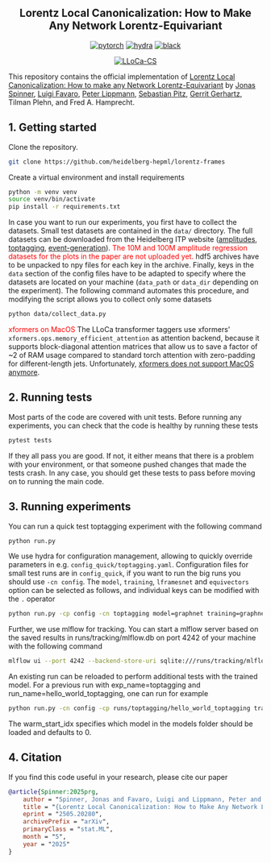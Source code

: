 <div align="center">

## Lorentz Local Canonicalization: How to Make Any Network Lorentz-Equivariant

[![pytorch](https://img.shields.io/badge/PyTorch_2.2+-ee4c2c?logo=pytorch&logoColor=white)](https://pytorch.org/get-started/locally/)
[![hydra](https://img.shields.io/badge/Config-Hydra_1.3-89b8cd)](https://hydra.cc/)
[![black](https://img.shields.io/badge/Code%20Style-Black-black.svg?labelColor=gray)](https://black.readthedocs.io/en/stable/)

[![LLoCa-CS](http://img.shields.io/badge/paper-arxiv.2505.20280-B31B1B.svg)](https://arxiv.org/abs/2505.20280)

</div>

This repository contains the official implementation of [Lorentz Local Canonicalization: How to make any Network Lorentz-Equivariant](https://arxiv.org/abs/2505.20280) by [Jonas Spinner](mailto:j.spinner@thphys.uni-heidelberg.de), [Luigi Favaro](mailto:luigi.favaro@uclouvain.be), [Peter Lippmann](mailto:peter.lippmann@iwr.uni-heidelberg.de), [Sebastian Pitz](mailto:pitz@thphys.uni-heidelberg.de), [Gerrit Gerhartz](mailto:gerhartz@thphys.uni-heidelberg.de), Tilman Plehn, and Fred A. Hamprecht.

## 1. Getting started

Clone the repository.

```bash
git clone https://github.com/heidelberg-hepml/lorentz-frames
```

Create a virtual environment and install requirements

```bash
python -m venv venv
source venv/bin/activate
pip install -r requirements.txt
```

In case you want to run our experiments, you first have to collect the datasets. Small test datasets are contained in the `data/` directory. The full datasets can be downloaded from the Heidelberg ITP website ([amplitudes](https://www.thphys.uni-heidelberg.de/~plehn/data/amplitudes.hdf5), [toptagging](https://www.thphys.uni-heidelberg.de/~plehn/data/toptagging_full.npz), [event-generation](https://www.thphys.uni-heidelberg.de/~plehn/data/event_generation_ttbar.hdf5)). 
<span style="color:red">The 10M and 100M amplitude regression datasets for the plots in the paper are not uploaded yet.</span>
hdf5 archives have to be unpacked to npy files for each key in the archive. Finally, keys in the `data` section of the config files have to be adapted to specify where the datasets are located on your machine (`data_path` or `data_dir` depending on the experiment). The following command automates this procedure, and modifying the script allows you to collect only some datasets
```bash
python data/collect_data.py
```

<span style="color:red">xformers on MacOS</span> The LLoCa transformer taggers use xformers' `xformers.ops.memory_efficient_attention` as attention backend, because it supports block-diagonal attention matrices that allow us to save a factor of ~2 of RAM usage compared to standard torch attention with zero-padding for different-length jets. Unfortunately, [xformers does not support MacOS anymore](https://github.com/facebookresearch/xformers/issues/775).


## 2. Running tests

Most parts of the code are covered with unit tests. Before running any experiments, you can check that the code is healthy by running these tests

```bash
pytest tests
```

If they all pass you are good. If not, it either means that there is a problem with your environment, or that someone pushed changes that made the tests crash. In any case, you should get these tests to pass before moving on to running the main code.

## 3. Running experiments

You can run a quick test toptagging experiment with the following command

```bash
python run.py
```

We use hydra for configuration management, allowing to quickly override parameters in e.g. `config_quick/toptagging.yaml`. Configuration files for small test runs are in `config_quick`, if you want to run the big runs you should use `-cn config`. The `model`, `training`, `lframesnet` and `equivectors` option can be selected as follows, and individual keys can be modified with the `.` operator

```bash
python run.py -cp config -cn toptagging model=graphnet training=graphnet model/lframesnet=orthogonal model/lframesnet/equivectors=equigraph training.iterations=42
```

Further, we use mlflow for tracking. You can start a mlflow server based on the saved results in runs/tracking/mlflow.db on port 4242 of your machine with the following command

```bash
mlflow ui --port 4242 --backend-store-uri sqlite:///runs/tracking/mlflow.db
```

An existing run can be reloaded to perform additional tests with the trained model. For a previous run with exp_name=toptagging and run_name=hello_world_toptagging, one can run for example

```bash
python run.py -cn config -cp runs/toptagging/hello_world_toptagging train=false warm_start_idx=0
```

The warm_start_idx specifies which model in the models folder should be loaded and defaults to 0. 

## 4. Citation

If you find this code useful in your research, please cite our paper

```bibtex
@article{Spinner:2025prg,
    author = "Spinner, Jonas and Favaro, Luigi and Lippmann, Peter and Pitz, Sebastian and Gerhartz, Gerrit and Plehn, Tilman and Hamprecht, Fred A.",
    title = "{Lorentz Local Canonicalization: How to Make Any Network Lorentz-Equivariant}",
    eprint = "2505.20280",
    archivePrefix = "arXiv",
    primaryClass = "stat.ML",
    month = "5",
    year = "2025"
}
```